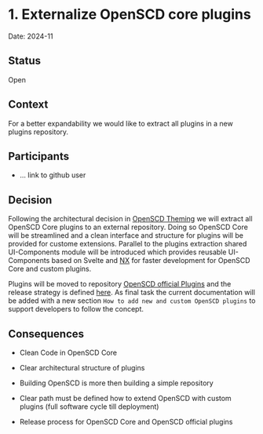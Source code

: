 # 1. Externalize OpenSCD core plugins

Date: 2024-11

## Status

Open

## Context

For a better expandability we would like to extract all plugins in a new plugins repository.

## Participants
 - ... link to github user

## Decision

Following the architectural decision in [OpenSCD Theming](./../0001-ADR-Theming.md) we will extract all OpenSCD Core plugins to an external repository.
Doing so OpenSCD Core will be streamlined and a clean interface and structure for plugins will be provided for custome extensions.
Parallel to the plugins extraction shared UI-Components module will be introduced which provides reusable UI-Components based on Svelte and [NX](https://nx.dev/) for faster development for OpenSCD Core and custom plugins.

Plugins will be moved to repository [OpenSCD official Plugins](https://github.com/openscd/oscd-official-plugins) and the release strategy is defined [here](./0004-openscd-release-and-deploy-strategy.md).
As final task the current documentation will be added with a new section `How to add new and custom OpenSCD plugins` to support developers to follow the concept.

## Consequences

- Clean Code in OpenSCD Core
- Clear architectural structure of plugins

- Building OpenSCD is more then building a simple repository
- Clear path must be defined how to extend OpenSCD with custom plugins (full software cycle till deployment)
- Release process for OpenSCD Core and OpenSCD official plugins
